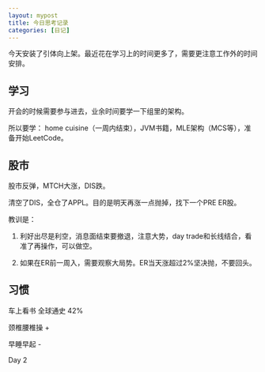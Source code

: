 ```yaml
---
layout: mypost
title: 今日思考记录
categories: [日记]
---
```


今天安装了引体向上架。最近花在学习上的时间更多了，需要更注意工作外的时间安排。

## 学习

开会的时候需要参与进去，业余时间要学一下组里的架构。

所以要学： home cuisine（一周内结束），JVM书籍，MLE架构（MCS等），准备开始LeetCode。

## 股市

股市反弹，MTCH大涨，DIS跌。

清空了DIS，全仓了APPL。目的是明天再涨一点抛掉，找下一个PRE ER股。

教训是：

1. 利好出尽是利空，消息面结束要撤退，注意大势，day trade和长线结合，看准了再操作，可以做空。

2. 如果在ER前一周入，需要观察大局势。ER当天涨超过2%坚决抛，不要回头。

## 习惯
车上看书 全球通史 42%

颈椎腰椎操 +

早睡早起 -

Day 2